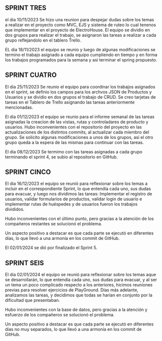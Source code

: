 ## SPRINT TRES
el dia 10/11/2023 Se hizo una reunion para despejar dudas sobre los temas a realizar en el proyecto como MVC, EJS y sistema de ruteo lo cual tenenos que 
implementar en el proyecto de ElectroHouse.
El equipo se dividio en dos grupos para realizar el trabajo, se asignaron las tareas a realizar a cada grupo reflejandolo en el tablero Trello.

EL dia 18/11/2023 el equipo se reunio y luego de algunas modificaciones se termino el trabajo asignado a cada equipo cumpliendo en tiempo y en forma los trabajos programados para la semana y asi terminar el spring propuesto.
     
## SPRINT CUATRO
El dia 25/11/2023 Se reunio el equipo para coordinar los trabajos asignados en el sprint, se definio los campos para los archvos JSON de Productos y Usuarios y se dividio en dos grupos el trabajo de CRUD.
Se creo tarjetas de tareas en el Tablero de Trello asignando las tareas anteriormente mencionadas.

El dia 01/12/2023 el equipo se reunio para el informe semanal de las tareas asignadas la creacion de las vistas, rutas y controladares de producto y usuarios.
Hubo inconvenientes con el repositorio del proyecto en las actualizaciones de los distintos commits, al actualizar cada miembro del grupo. 
Se solicito algunas modificaciones a unos de los grupos, asi el otro grupo queda a la espera de las mismas para continuar con las tareas.

El dia 08/12/2023 Se termimo con las tareas asignadas a cada grupo terminando el sprint 4, se subio al repositorio en GitHub.
        
## SPRINT CINCO
El dia 16/12/2023 el equipo se reunió para reflexionar sobre los temas a incluir en el correspondiente Sprint, lo que entendía cada uno, sus dudas para evacuar, y luego nos dividimos las tareas: Implementar el registro de usuarios, validar formularios de productos, validar login de usuario e implementar rutas de huéspedes y de usuarios fueron los trabajos divididos.

Hubo inconvenientes con el último punto, pero gracias a la atención de los compañeros restantes se solucionó el problema.

Un aspecto positivo a destacar es que cada parte se ejecutó en diferentes días, lo que llevó a una armonía en los commit de GitHub.

El 02/01/2024 se dió por finalizado el Sprint 5.

## SPRINT SEIS
El dia 02/01/2024 el equipo se reunió para reflexionar sobre los temas aque se desarrollarán, lo que entendía cada uno, sus dudas para evacuar, y al ser un tema un poco complicado respecto a los anteriores, hicimos reuniones previas para resolver ejercicios de PlayGround. Días más adelante, analizamos las tareas, y decidimos que todas se harían en conjunto por la dificultad que presentaban.

Hubo inconvenientes con la base de datos, pero gracias a la atención y esfuerzo de los compañeros se solucionó el problema.

Un aspecto positivo a destacar es que cada parte se ejecutó en diferentes días no muy separados, lo que llevó a una armonía en los commit de GitHub.
